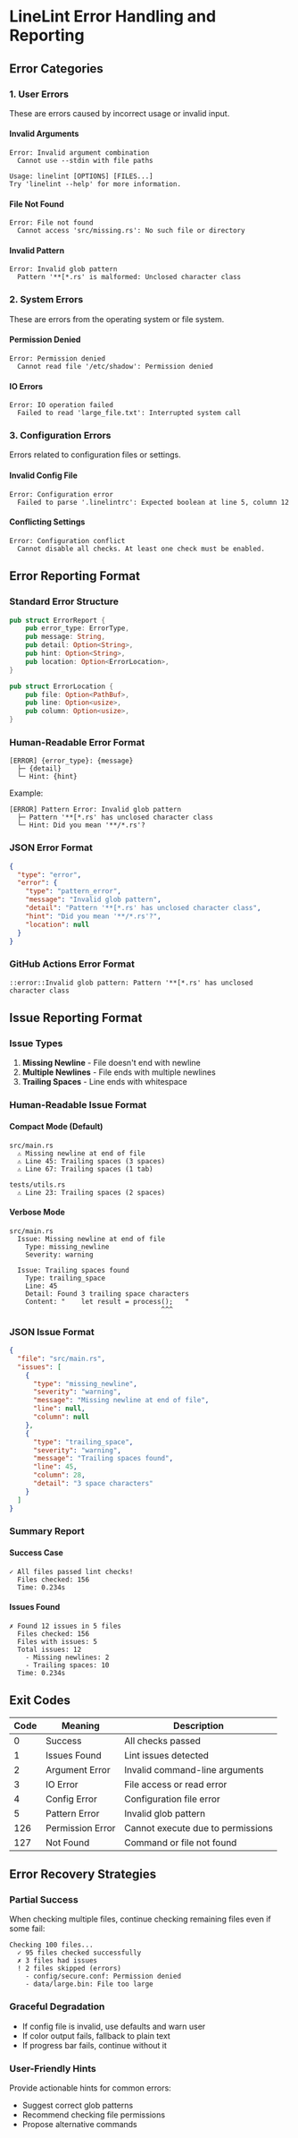 # LineLint Error Handling and Reporting

## Error Categories

### 1. User Errors
These are errors caused by incorrect usage or invalid input.

#### Invalid Arguments
```
Error: Invalid argument combination
  Cannot use --stdin with file paths

Usage: linelint [OPTIONS] [FILES...]
Try 'linelint --help' for more information.
```

#### File Not Found
```
Error: File not found
  Cannot access 'src/missing.rs': No such file or directory
```

#### Invalid Pattern
```
Error: Invalid glob pattern
  Pattern '**[*.rs' is malformed: Unclosed character class
```

### 2. System Errors
These are errors from the operating system or file system.

#### Permission Denied
```
Error: Permission denied
  Cannot read file '/etc/shadow': Permission denied
```

#### IO Errors
```
Error: IO operation failed
  Failed to read 'large_file.txt': Interrupted system call
```

### 3. Configuration Errors
Errors related to configuration files or settings.

#### Invalid Config File
```
Error: Configuration error
  Failed to parse '.linelintrc': Expected boolean at line 5, column 12
```

#### Conflicting Settings
```
Error: Configuration conflict
  Cannot disable all checks. At least one check must be enabled.
```

## Error Reporting Format

### Standard Error Structure
```rust
pub struct ErrorReport {
    pub error_type: ErrorType,
    pub message: String,
    pub detail: Option<String>,
    pub hint: Option<String>,
    pub location: Option<ErrorLocation>,
}

pub struct ErrorLocation {
    pub file: Option<PathBuf>,
    pub line: Option<usize>,
    pub column: Option<usize>,
}
```

### Human-Readable Error Format
```
[ERROR] {error_type}: {message}
  ├─ {detail}
  └─ Hint: {hint}
```

Example:
```
[ERROR] Pattern Error: Invalid glob pattern
  ├─ Pattern '**[*.rs' has unclosed character class
  └─ Hint: Did you mean '**/*.rs'?
```

### JSON Error Format
```json
{
  "type": "error",
  "error": {
    "type": "pattern_error",
    "message": "Invalid glob pattern",
    "detail": "Pattern '**[*.rs' has unclosed character class",
    "hint": "Did you mean '**/*.rs'?",
    "location": null
  }
}
```

### GitHub Actions Error Format
```
::error::Invalid glob pattern: Pattern '**[*.rs' has unclosed character class
```

## Issue Reporting Format

### Issue Types
1. **Missing Newline** - File doesn't end with newline
2. **Multiple Newlines** - File ends with multiple newlines
3. **Trailing Spaces** - Line ends with whitespace

### Human-Readable Issue Format

#### Compact Mode (Default)
```
src/main.rs
  ⚠ Missing newline at end of file
  ⚠ Line 45: Trailing spaces (3 spaces)
  ⚠ Line 67: Trailing spaces (1 tab)

tests/utils.rs
  ⚠ Line 23: Trailing spaces (2 spaces)
```

#### Verbose Mode
```
src/main.rs
  Issue: Missing newline at end of file
    Type: missing_newline
    Severity: warning
    
  Issue: Trailing spaces found
    Type: trailing_space
    Line: 45
    Detail: Found 3 trailing space characters
    Content: "    let result = process();   "
                                      ^^^
```

### JSON Issue Format
```json
{
  "file": "src/main.rs",
  "issues": [
    {
      "type": "missing_newline",
      "severity": "warning",
      "message": "Missing newline at end of file",
      "line": null,
      "column": null
    },
    {
      "type": "trailing_space",
      "severity": "warning",
      "message": "Trailing spaces found",
      "line": 45,
      "column": 28,
      "detail": "3 space characters"
    }
  ]
}
```

### Summary Report

#### Success Case
```
✓ All files passed lint checks!
  Files checked: 156
  Time: 0.234s
```

#### Issues Found
```
✗ Found 12 issues in 5 files
  Files checked: 156
  Files with issues: 5
  Total issues: 12
    - Missing newlines: 2
    - Trailing spaces: 10
  Time: 0.234s
```

## Exit Codes

| Code | Meaning | Description |
|------|---------|-------------|
| 0 | Success | All checks passed |
| 1 | Issues Found | Lint issues detected |
| 2 | Argument Error | Invalid command-line arguments |
| 3 | IO Error | File access or read error |
| 4 | Config Error | Configuration file error |
| 5 | Pattern Error | Invalid glob pattern |
| 126 | Permission Error | Cannot execute due to permissions |
| 127 | Not Found | Command or file not found |

## Error Recovery Strategies

### Partial Success
When checking multiple files, continue checking remaining files even if some fail:
```
Checking 100 files...
  ✓ 95 files checked successfully
  ✗ 3 files had issues
  ! 2 files skipped (errors)
    - config/secure.conf: Permission denied
    - data/large.bin: File too large
```

### Graceful Degradation
- If config file is invalid, use defaults and warn user
- If color output fails, fallback to plain text
- If progress bar fails, continue without it

### User-Friendly Hints
Provide actionable hints for common errors:
- Suggest correct glob patterns
- Recommend checking file permissions
- Propose alternative commands